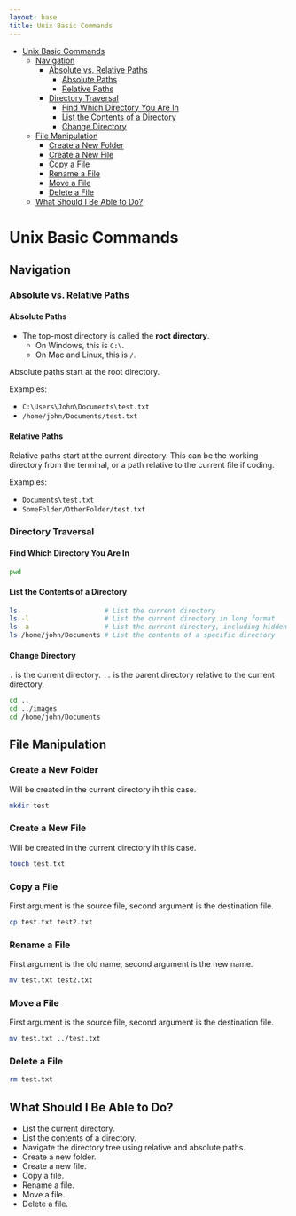 ```yaml
---
layout: base
title: Unix Basic Commands
---
```


- [Unix Basic Commands](#unix-basic-commands)
  - [Navigation](#navigation)
    - [Absolute vs. Relative Paths](#absolute-vs-relative-paths)
      - [Absolute Paths](#absolute-paths)
      - [Relative Paths](#relative-paths)
    - [Directory Traversal](#directory-traversal)
      - [Find Which Directory You Are In](#find-which-directory-you-are-in)
      - [List the Contents of a Directory](#list-the-contents-of-a-directory)
      - [Change Directory](#change-directory)
  - [File Manipulation](#file-manipulation)
    - [Create a New Folder](#create-a-new-folder)
    - [Create a New File](#create-a-new-file)
    - [Copy a File](#copy-a-file)
    - [Rename a File](#rename-a-file)
    - [Move a File](#move-a-file)
    - [Delete a File](#delete-a-file)
  - [What Should I Be Able to Do?](#what-should-i-be-able-to-do)

# Unix Basic Commands

## Navigation

### Absolute vs. Relative Paths

#### Absolute Paths

- The top-most directory is called the **root directory**.
  - On Windows, this is `C:\`.
  - On Mac and Linux, this is `/`.

Absolute paths start at the root directory.

Examples:

- `C:\Users\John\Documents\test.txt`
- `/home/john/Documents/test.txt`

#### Relative Paths

Relative paths start at the current directory. This can be the working directory from the terminal, or a path relative to the current file if coding.

Examples:

- `Documents\test.txt`
- `SomeFolder/OtherFolder/test.txt`

### Directory Traversal

#### Find Which Directory You Are In

```bash
pwd
```

#### List the Contents of a Directory

```bash
ls                      # List the current directory
ls -l                   # List the current directory in long format
ls -a                   # List the current directory, including hidden files
ls /home/john/Documents # List the contents of a specific directory
```

#### Change Directory

`.` is the current directory.
`..` is the parent directory relative to the current directory.

```bash
cd ..
cd ../images
cd /home/john/Documents
```

## File Manipulation

### Create a New Folder

Will be created in the current directory ih this case.

```bash
mkdir test
```

### Create a New File

Will be created in the current directory ih this case.

```bash
touch test.txt
```

### Copy a File

First argument is the source file, second argument is the destination file.

```bash
cp test.txt test2.txt
```

### Rename a File

First argument is the old name, second argument is the new name.

```bash
mv test.txt test2.txt
```

### Move a File

First argument is the source file, second argument is the destination file.

```bash
mv test.txt ../test.txt
```

### Delete a File

```bash
rm test.txt
```

## What Should I Be Able to Do?

- List the current directory.
- List the contents of a directory.
- Navigate the directory tree using relative and absolute paths.
- Create a new folder.
- Create a new file.
- Copy a file.
- Rename a file.
- Move a file.
- Delete a file.
